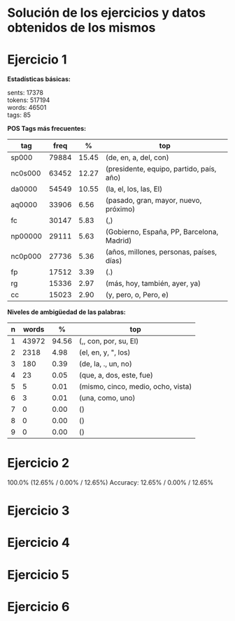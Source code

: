 Solución de los ejercicios y datos obtenidos de los mismos
=============
__Ejercicio 1__
========

**Estadísticas básicas:**

sents: 17378<br>
tokens: 517194<br>
words: 46501<br>
tags: 85<br>

**POS Tags más frecuentes:**

|tag	 |freq	|%     |top|
|---|---|---|---|
|sp000	 |79884	|15.45 |(de, en, a, del, con)|
|nc0s000 |63452	|12.27 |(presidente, equipo, partido, país, año)|
|da0000	 |54549	|10.55 |(la, el, los, las, El)|
|aq0000	 |33906	|6.56  |(pasado, gran, mayor, nuevo, próximo)|
|fc	 |30147	|5.83  |(,)|
|np00000 |29111	|5.63  |(Gobierno, España, PP, Barcelona, Madrid)||
|nc0p000 |27736	|5.36  |(años, millones, personas, países, días)
|fp	 |17512	|3.39  |(.)|
|rg	 |15336	|2.97  |(más, hoy, también, ayer, ya)|
|cc	 |15023	|2.90  |(y, pero, o, Pero, e)|

**Niveles de ambigüedad de las palabras:**

|n	|words	|%	|top|
|---|---|---|---|
|1	|43972	|94.56	|(,, con, por, su, El)|
|2	|2318	|4.98	|(el, en, y, ", los)|
|3	|180	|0.39	|(de, la, ., un, no)|
|4	|23	|0.05	|(que, a, dos, este, fue)|
|5	|5	|0.01	|(mismo, cinco, medio, ocho, vista)|
|6	|3	|0.01	|(una, como, uno)|
|7	|0	|0.00	|()|
|8	|0	|0.00	|()|
|9	|0	|0.00	|()|


__Ejercicio 2__
========

100.0% (12.65% / 0.00% / 12.65%)
Accuracy: 12.65% / 0.00% / 12.65%

__Ejercicio 3__
========

__Ejercicio 4__
========

__Ejercicio 5__
========

__Ejercicio 6__
========
